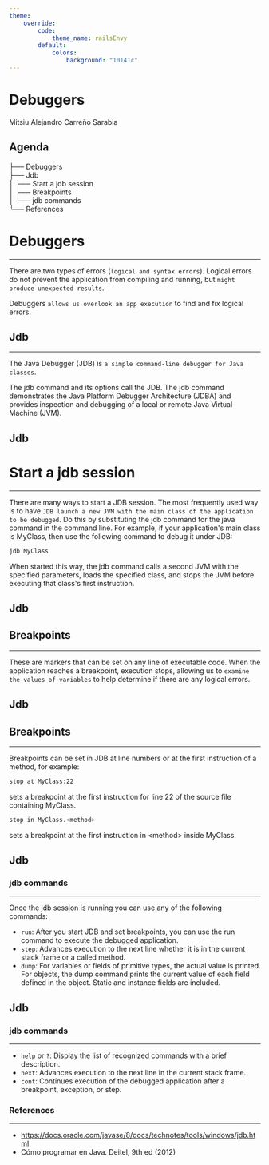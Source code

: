 ```yaml
---
theme:
    override:
        code:
            theme_name: railsEnvy
        default:
            colors:
                background: "10141c"
---
```

<!-- column_layout: [2,3] -->
<!-- column: 0 -->
<!-- jump_to_middle -->
# **Debuggers**

Mitsiu Alejandro Carreño Sarabia
<!-- column: 1 -->
<!-- jump_to_middle -->

<!-- reset_layout -->

<!-- end_slide -->

Agenda
---
├── Debuggers      
├── Jdb     
│   ├── Start a jdb session        
│   ├── Breakpoints     
│   └── jdb commands      
└── References      
<!-- end_slide -->

# Debuggers
---
There are two types of errors (`logical and syntax errors`). Logical errors do not prevent the application from compiling and running, but `might produce unexpected results`.

Debuggers `allows us overlook an app execution` to find and fix logical errors.


<!-- end_slide -->

## Jdb
---
The Java Debugger (JDB) is `a simple command-line debugger for Java classes`. 

The jdb command and its options call the JDB. The jdb command demonstrates the Java Platform Debugger Architecture (JDBA) and provides inspection and debugging of a local or remote Java Virtual Machine (JVM).

<!-- end_slide -->

## Jdb
# Start a jdb session
---
There are many ways to start a JDB session. The most frequently used way is to have `JDB launch a new JVM with the main class of the application to be debugged`. Do this by substituting the jdb command for the java command in the command line. For example, if your application's main class is MyClass, then use the following command to debug it under JDB:
```bash
jdb MyClass
```

When started this way, the jdb command calls a second JVM with the specified parameters, loads the specified class, and stops the JVM before executing that class's first instruction.

<!-- end_slide -->

## Jdb
## Breakpoints
---
These are markers that can be set on any line of executable code. When the application reaches a breakpoint, execution stops, allowing us to `examine the values of variables` to help determine if there are any logical errors.

<!-- end_slide -->

## Jdb
## Breakpoints
---
Breakpoints can be set in JDB at line numbers or at the first instruction of a method, for example:

<!-- column_layout: [2,3] -->
<!-- column: 0 -->
```bash
stop at MyClass:22 
```
<!-- column: 1 -->
sets a breakpoint at the first instruction for line 22 of the source file containing MyClass.
<!-- reset_layout -->

<!-- column_layout: [2,3] -->
<!-- column: 0 -->
```bash
stop in MyClass.<method>
```
<!-- column: 1 -->
sets a breakpoint at the first instruction in \<method\> inside MyClass.
<!-- reset_layout -->
<!-- end_slide -->

## Jdb
### jdb commands
---
Once the jdb session is running you can use any of the following commands:
- `run`: After you start JDB and set breakpoints, you can use the run command to execute the debugged application. 
- `step`: Advances execution to the next line whether it is in the current stack frame or a called method. 
- `dump`: For variables or fields of primitive types, the actual value is printed. For objects, the dump command prints the current value of each field defined in the object. Static and instance fields are included. 
<!-- end_slide -->

## Jdb
### jdb commands
---
- `help` or `?`: Display the list of recognized commands with a brief description.
- `next`: Advances execution to the next line in the current stack frame.
- `cont`: Continues execution of the debugged application after a breakpoint, exception, or step.

<!-- end_slide -->

### References
---
- https://docs.oracle.com/javase/8/docs/technotes/tools/windows/jdb.html
- Cómo programar en Java. Deitel, 9th ed (2012)

